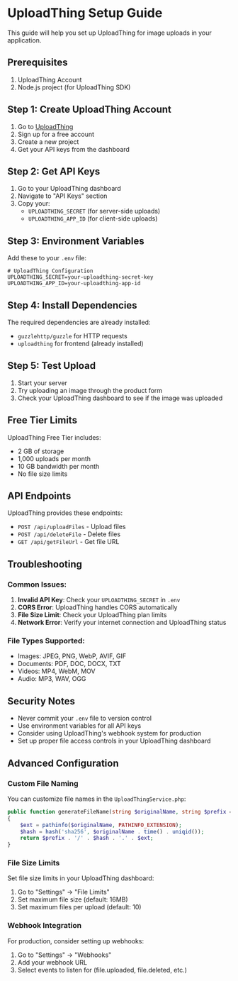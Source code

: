 # UploadThing Setup Guide

This guide will help you set up UploadThing for image uploads in your application.

## Prerequisites

1. UploadThing Account
2. Node.js project (for UploadThing SDK)

## Step 1: Create UploadThing Account

1. Go to [UploadThing](https://uploadthing.com)
2. Sign up for a free account
3. Create a new project
4. Get your API keys from the dashboard

## Step 2: Get API Keys

1. Go to your UploadThing dashboard
2. Navigate to "API Keys" section
3. Copy your:
   - `UPLOADTHING_SECRET` (for server-side uploads)
   - `UPLOADTHING_APP_ID` (for client-side uploads)

## Step 3: Environment Variables

Add these to your `.env` file:

```env
# UploadThing Configuration
UPLOADTHING_SECRET=your-uploadthing-secret-key
UPLOADTHING_APP_ID=your-uploadthing-app-id
```

## Step 4: Install Dependencies

The required dependencies are already installed:
- `guzzlehttp/guzzle` for HTTP requests
- `uploadthing` for frontend (already installed)

## Step 5: Test Upload

1. Start your server
2. Try uploading an image through the product form
3. Check your UploadThing dashboard to see if the image was uploaded

## Free Tier Limits

UploadThing Free Tier includes:
- 2 GB of storage
- 1,000 uploads per month
- 10 GB bandwidth per month
- No file size limits

## API Endpoints

UploadThing provides these endpoints:
- `POST /api/uploadFiles` - Upload files
- `POST /api/deleteFile` - Delete files
- `GET /api/getFileUrl` - Get file URL

## Troubleshooting

### Common Issues:

1. **Invalid API Key**: Check your `UPLOADTHING_SECRET` in `.env`
2. **CORS Error**: UploadThing handles CORS automatically
3. **File Size Limit**: Check your UploadThing plan limits
4. **Network Error**: Verify your internet connection and UploadThing status

### File Types Supported:

- Images: JPEG, PNG, WebP, AVIF, GIF
- Documents: PDF, DOC, DOCX, TXT
- Videos: MP4, WebM, MOV
- Audio: MP3, WAV, OGG

## Security Notes

- Never commit your `.env` file to version control
- Use environment variables for all API keys
- Consider using UploadThing's webhook system for production
- Set up proper file access controls in your UploadThing dashboard

## Advanced Configuration

### Custom File Naming

You can customize file names in the `UploadThingService.php`:

```php
public function generateFileName(string $originalName, string $prefix = 'products'): string
{
    $ext = pathinfo($originalName, PATHINFO_EXTENSION);
    $hash = hash('sha256', $originalName . time() . uniqid());
    return $prefix . '/' . $hash . '.' . $ext;
}
```

### File Size Limits

Set file size limits in your UploadThing dashboard:
1. Go to "Settings" → "File Limits"
2. Set maximum file size (default: 16MB)
3. Set maximum files per upload (default: 10)

### Webhook Integration

For production, consider setting up webhooks:
1. Go to "Settings" → "Webhooks"
2. Add your webhook URL
3. Select events to listen for (file.uploaded, file.deleted, etc.)
